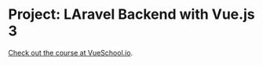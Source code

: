 # Project: LAravel Backend with Vue.js 3

[Check out the course at VueSchool.io](https://vueschool.io/courses/laravel-backends-for-vue-js-3).
